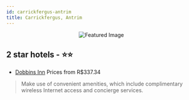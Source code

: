 ```yaml
---
id: carrickfergus-antrim
title: Carrickfergus, Antrim
---
```


<center><img src="https://i.travelapi.com/hotels/12000000/11120000/11113200/11113142/a2e672a7_z.jpg" alt="Featured Image" /></center>


##  2 star hotels - ⭐️⭐️

-    [Dobbins Inn](https://us.hurb.com/hotels/carrickfergus/dobbins-inn-JNP-JP783386?cmp=18055) Prices from R$337.34
   > Make use of convenient amenities, which include complimentary wireless Internet access and concierge services.
